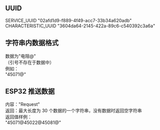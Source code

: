 ## UUID

SERVICE_UUID        "02afd1d9-f889-4f49-acc7-33b34a620adb"  
CHARACTERISTIC_UUID "3604da64-2145-422a-89c6-c540392c3a6a"

## 字符串内数据格式

数据为"电阻@"  
（引号不存在于数据中）  
例如：  
"45071@"

## ESP32 推送数据

内容："Request"  
返回：最大长度为 30 个数据的一个字符串，没有数据时返回空字符串   
返回值样例：  
"45071@45022@45081@"